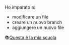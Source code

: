 Ho imparato a:  
* modificare un file
* creare un nuovo branch 
* aggiungere un nuovo file
   
📚[Questa è la mia scuola](https://iismajoranamoncalieri.edu.it/)
